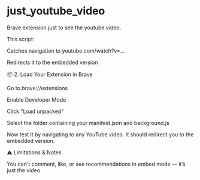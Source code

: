 # just_youtube_video
Brave extension just to see the youtube video.

This script:

Catches navigation to youtube.com/watch?v=...

Redirects it to the embedded version

📦 2. Load Your Extension in Brave

Go to brave://extensions

Enable Developer Mode

Click "Load unpacked"

Select the folder containing your manifest.json and background.js

Now test it by navigating to any YouTube video. It should redirect you to the embedded version.

⚠️ Limitations & Notes

You can't comment, like, or see recommendations in embed mode — it’s just the video.
